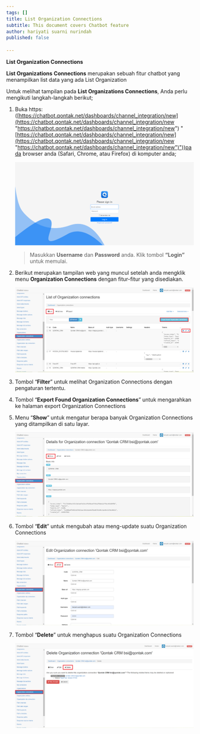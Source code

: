 ```yaml
---
tags: []
title: List Organization Connections
subtitle: This document covers Chatbot feature
author: hariyati suarni nurindah
published: false

---
```

**List Organization Connections**

**List Organizations** **Connections** merupakan sebuah fitur chatbot yang menampilkan list data yang ada List Organization

Untuk melihat tampilan pada **List Organizations Connections**, Anda perlu mengikuti langkah-langkah berikut;

1. Buka https: ([https://chatbot.qontak.net/dashboards/channel_integration/new](https://chatbot.qontak.net/dashboards/channel_integration/new "https://chatbot.qontak.net/dashboards/channel_integration/new") "[https://chatbot.qontak.net/dashboards/channel_integration/new](https://chatbot.qontak.net/dashboards/channel_integration/new "https://chatbot.qontak.net/dashboards/channel_integration/new")"))pada browser anda (Safari, Chrome, atau Firefox) di komputer anda;

   ![](/uploads/channell.PNG)

   > Masukkan **Username** dan **Password** anda. Klik tombol **“Login”** untuk memulai.
2. Berikut merupakan tampilan web yang muncul setelah anda mengklik menu **Organization Connections** dengan fitur-fitur yang disediakan.

   ![](/uploads/organization-connection1.PNG)
3. Tombol “**Filter**” untuk melihat Organization Connections dengan pengaturan tertentu.
4. Tombol “**Export Found Organization Connections**” untuk mengarahkan ke halaman export Organization Connections
5. Menu “**Show**” untuk mengatur berapa banyak Organization Connections yang ditampilkan di satu layar.

   ![](/uploads/organization-connection2.PNG)
6. Tombol “**Edit**” untuk mengubah atau meng-update suatu Organization Connections

   ![](/uploads/organization-connection3.PNG)
7. Tombol “**Delete**” untuk menghapus suatu Organization Connections

   ![](/uploads/organization-connection4.PNG)